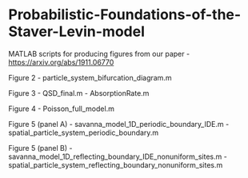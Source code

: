 # Probabilistic-Foundations-of-the-Staver-Levin-model
MATLAB scripts for producing figures from our paper - https://arxiv.org/abs/1911.06770

Figure 2 - particle_system_bifurcation_diagram.m

Figure 3 - QSD_final.m 
         - AbsorptionRate.m

Figure 4 - Poisson_full_model.m

Figure 5 (panel A) - savanna_model_1D_periodic_boundary_IDE.m 
                   - spatial_particle_system_periodic_boundary.m
                   
Figure 5 (panel B) - savanna_model_1D_reflecting_boundary_IDE_nonuniform_sites.m
                   - spatial_particle_system_reflecting_boundary_nonuniform_sites.m
